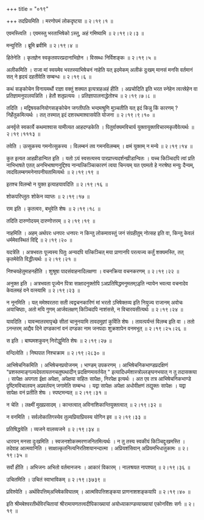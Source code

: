 +++
title = "०१९"

+++
तदप्रियमिति । मरणोपमं लोकदृष्टया  ॥  २।१९।१  ॥   

  

एवमस्त्विति । एवमस्तु भरताभिषेको ऽस्तु, अहं गमिष्यामि  ॥  २।१९।२।३  ॥   

  

मन्युरिति । ब्रूमि ब्रवीमि  ॥  २।१९।४  ॥   

  

हितेनेति । कृतज्ञेन स्वकृतवपरप्रदानाभिज्ञेन । विस्रब्धः निर्विशङ्कः  ॥  २।१९।५  ॥   

  

अलीकमिति । राजा मां स्वयमेव भरतस्याभिषेचनं नाहेति यत् इदमेकम् अलीकं दुःखम् मानसं मनसि वर्तमानं सत् ने हृदयं दहतीवेति सम्बन्धः  ॥  २।१९।६  ॥   

  

कथं सङ्कोचेन विनायमर्थो राज्ञा वक्तुं शक्यत इत्यत्राहअहं हीति । अप्रचोदिति इति भरत स्नेहेन त्वत्स्रेहेन वा प्रतिज्ञामनुपालयन्निति । हेतौ शतृप्रत्ययः । प्रतिज्ञापालनाद्धेतोश्च  ॥  २।१९।७।८  ॥   

  

तदिति । मद्विषयकनियोगसङ्कोचेन जगतीपतिः भन्दमश्रूणि मुञ्चतीति यत् इदं किन्नु किं कारणम् ? निर्हेतुकमित्यर्थः । तत् तस्मात् इदं दशरथमाश्वासयेति योजना  ॥  २।१९।९।१०  ॥   

  

अनर्वृत्ते स्वकार्ये कथमाश्वास यामीत्यत आहदण्डकेति । पितुर्वाक्यमविचार्य युक्तायुक्तविचारमकृत्वैवेत्यर्थः  ॥  २।१९।१११३  ॥   

  

तवेति । उत्सुकस्य गमनोत्सुकस्य । विलम्बनं तव गमनविलम्बम् । क्षमं युक्तम् न मन्ये  ॥  २।१९।१४  ॥   

  

कुत इत्यत आहव्रीडान्वित इति । यतो ऽयं स्वसत्यस्य पारप्राप्त्यदर्शनव्रीडान्वितः । यच्च किञ्चिदपि त्वां प्रति नाभिभाषते एतत् अनभिभाषाणनुद्दिश्य नान्यत्किञ्चित्कारणं त्वया चिन्त्यम् यत एवमतो हे नरश्रेष्ठ मन्युः दैन्यम्, त्वदविलम्बगमनेनापनीयतामित्यर्थः  ॥  २।१९।१९  ॥   

  

इतश्च विलम्बो न युक्त इत्याहयावदिति  ॥  २।१९।१६  ॥   

  

शोकपरिप्लुतः शोकेन व्याप्तः  ॥  २।१९।१७  ॥   

  

राम इति । कृतत्वरः, बभूवेति शेषः  ॥  २।१९।१८  ॥   

  

तदिति दारुणोदयम् दारुणोत्तरम्  ॥  २।१९।१९  ॥   

  

नाहमिति । अहम् अर्थपरः धनपरः धनपरः न किन्तु लोकमावस्तुं जनं संग्रहीतुम् नोत्सह इति वा, किन्तु केवलं धर्ममेवास्थितं विद्दि  ॥  २।१९।२०  ॥   

  

यदत्रेति । अत्रभवतः पूज्यस्य पितुः अन्यदपि यत्किञ्चित् मया प्राणानपि परत्यज्य कर्तुं शक्यमस्ति, तत् कृतमेवेति विद्धीत्यर्थः  ॥  २।१९।२१  ॥   

  

निश्चयहेतुमाहनहीति । शुश्रूषा पादसंवाहनादिलक्षणा । वचनक्रिया वचनकरणम्  ॥  २।१९।२२  ॥   

  

अनुक्त इति । अत्रभवता पूज्येन पित्रा साक्षादनुक्तोपि ऽअप्रतिषिद्धमनुमतम्ऽइति न्यायेन भवत्या वचनादेव केवलमहं वने वत्स्यामि  ॥  २।१९।२३  ॥   

  

न नूनमिति । यत् ममेश्वरतरा सती त्वद्वचनकारिणं मां भरतो ऽभिषेक्तव्य इति नियुज्य राजानम् अवोचः अयाचिष्ठाः, अतो मयि गुणम् आर्जवलक्षण् किञ्चिदपि नाशंससे, न विचारयसीत्यर्थः  ॥  २।१९।२४  ॥   

  

यावदिति । यावन्मातरमापृच्छे सीतां चानुनयामि तावदमुज्ञां कुर्विति शेषः । तावत्पर्यन्तं विलम्ब इति वा । ततो ऽनन्तरम् अद्यैव दिने दण्डकानां वनं दण्डका नाम जनपदाः शुक्रशापेन वनमभूत्  ॥  २।१९।२५।२६  ॥   

  

स इति । बाष्पमशकुवन् निरोद्धुमिति शेषः  ॥  २।१९।२७  ॥   

  

वन्दित्वेति । निष्पपात निश्चक्राम  ॥  २।१९।२८३०  ॥   

  

आभिषेचनिकमिति । अभिषेचनप्रयोजनम् । भाण्डम् उपकरणम् । आभिषेचनिकभाण्डप्रदक्षिणं "प्रशस्तमाङ्गल्यदेवतायतनचतुष्पथादीन् प्रदक्षिणमावर्तयेत् " इत्यादिधर्मशास्त्रोल्लङ्घनभयात् न तु तदासक्त्या । सापेक्षः अपगता ईक्षा अपेक्षा, अपेक्षया सहितः सापेक्षः, निरपेक्ष इत्यर्थः । अत एव तत्र आभिषेचनिकभाण्डे दृष्टिमविचालयन् अप्रवर्तयन् जगामेति सम्बन्धः । यद्वा सापेक्षः अपेक्षा अधोवीक्षणं तद्युक्तः सापेक्षः । यद्वा सापेक्षः वनं प्रतीति शेषः । स्पष्टमन्यत्  ॥  २।१९।३१  ॥   

  

न चेति । लक्ष्मीं मुखप्रसादम् । कान्तत्वात् अविनाशिकान्तियुक्तत्वात्  ॥  २।१९।३२  ॥   

  

न वनमिति । सर्वलोकातिगस्येव तुल्यप्रियाप्रियस्य योगिन इव  ॥  २।१९।३३  ॥   

  

प्रतिषिद्धयेति । व्यजने वालव्यजने  ॥  २।१९।३४  ॥   

  

धारयन् मनसा दुःखमिति । स्वजनशोकस्मरणजनितमित्यर्थः । न तु तस्य स्वकीयं किञ्चिद्दुःखमस्ति । तदेवाह आत्मवानिति । साक्षात्कृतनित्यनिरतिशयानन्दात्मा । अप्रियशंसिवान् अप्रियमभिधातुकामः  ॥  २।१९।३५  ॥   

  

सर्वो हीति । अभिजनः अभितो वर्तमानजनः । आकारं विकारम् । नालश्रयत नापश्यत्  ॥  २।१९।३६  ॥   

  

उचितमिति । उचितं स्वाभाविकम्  ॥  २।१९।३७३९  ॥   

  

प्रविश्येति । अर्थविपत्तिम्अभिषेकविघातम् । आत्मविपत्तिशङ्कया प्राणनाशशङ्कयापि  ॥  २।१९।४०  ॥   

  

इति श्रीमबेश्वरतीर्थविरचितायां श्रीरामायणतत्त्वदीपिकाख्यायां अयोध्याकाण्डव्याख्यायां एकोनविंशः सर्गः  ॥  २।१९  ॥   

  

  

